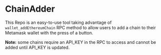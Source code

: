 # ChainAdder

This Repo is an easy-to-use tool taking advantage of `wallet_addEthereumChain` RPC method to allow users to add a chain to their Metamask wallet with the press of a button.

**Note:** some chains require an API_KEY in the RPC to access and cannot be added until API_KEY is updated.
